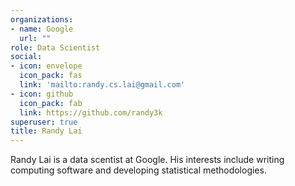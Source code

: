 ```yaml
---
organizations:
- name: Google
  url: ""
role: Data Scientist
social:
- icon: envelope
  icon_pack: fas
  link: 'mailto:randy.cs.lai@gmail.com'
- icon: github
  icon_pack: fab
  link: https://github.com/randy3k
superuser: true
title: Randy Lai
---
```


Randy Lai is a data scentist at Google. His interests include writing computing software and developing statistical methodologies.
